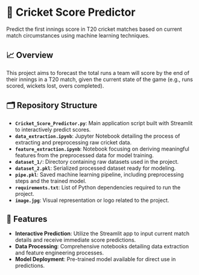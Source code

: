 # 🏏 Cricket Score Predictor

Predict the first innings score in T20 cricket matches based on current match circumstances using machine learning techniques.

## 📈 Overview

This project aims to forecast the total runs a team will score by the end of their innings in a T20 match, given the current state of the game (e.g., runs scored, wickets lost, overs completed).

## 🗂️ Repository Structure

- **`Cricket_Score_Predictor.py`**: Main application script built with Streamlit to interactively predict scores.
- **`data_extraction.ipynb`**: Jupyter Notebook detailing the process of extracting and preprocessing raw cricket data.
- **`feature_extraction.ipynb`**: Notebook focusing on deriving meaningful features from the preprocessed data for model training.
- **`dataset_1/`**: Directory containing raw datasets used in the project.
- **`dataset_2.pkl`**: Serialized processed dataset ready for modeling.
- **`pipe.pkl`**: Saved machine learning pipeline, including preprocessing steps and the trained model.
- **`requirements.txt`**: List of Python dependencies required to run the project.
- **`image.jpg`**: Visual representation or logo related to the project.

## 🚀 Features

- **Interactive Prediction**: Utilize the Streamlit app to input current match details and receive immediate score predictions.
- **Data Processing**: Comprehensive notebooks detailing data extraction and feature engineering processes.
- **Model Deployment**: Pre-trained model available for direct use in predictions.
